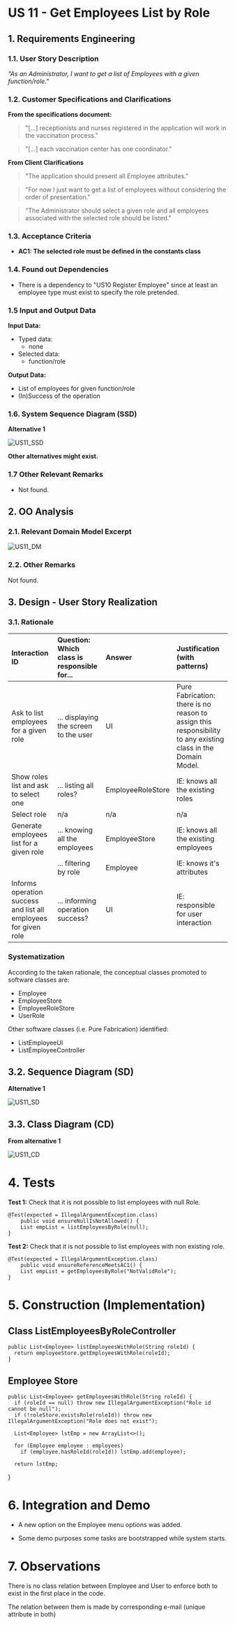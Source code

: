 # US 11 - Get Employees List by Role

## 1. Requirements Engineering

### 1.1. User Story Description

_"As an Administrator, I want to get a list of Employees with a given function/role."_

### 1.2. Customer Specifications and Clarifications

**From the specifications document:**

> "[...] receptionists and nurses registered in the application will work in the vaccination process."

> "[...] each vaccination center has one coordinator."

**From Client Clarifications**

> "The application should present all Employee attributes."

> "For now I just want to get a list of employees without considering the order of presentation."

> "The Administrator should select a given role and all employees associated with the selected role should be listed."

### 1.3. Acceptance Criteria

- **AC1: The selected role must be defined in the constants class**

### 1.4. Found out Dependencies

- There is a dependency to "US10 Register Employee" since at least an employee type must exist to specify the role pretended.

### 1.5 Input and Output Data

**Input Data:**

- Typed data:
  - none
- Selected data:
  - function/role

**Output Data:**

- List of employees for given function/role
- (In)Success of the operation

### 1.6. System Sequence Diagram (SSD)

**Alternative 1**

![US11_SSD](SSD/US11_SSD.svg)

**Other alternatives might exist.**

### 1.7 Other Relevant Remarks

- Not found.

## 2. OO Analysis

### 2.1. Relevant Domain Model Excerpt

![US11_DM](DM/US11_DM.svg)

### 2.2. Other Remarks

Not found.

## 3. Design - User Story Realization

### 3.1. Rationale

| Interaction ID                                                  | Question: Which class is responsible for... | Answer            | Justification (with patterns)                                                                                 |
| :-------------------------------------------------------------- | :------------------------------------------ | :---------------- | :------------------------------------------------------------------------------------------------------------ |
| Ask to list employees for a given role                          | ... displaying the screen to the user       | UI                | Pure Fabrication: there is no reason to assign this responsibility to any existing class in the Domain Model. |
| Show roles list and ask to select one                           | ... listing all roles?                      | EmployeeRoleStore | IE: knows all the existing roles                                                                              |
| Select role                                                     | n/a                                         | n/a               | n/a                                                                                                           |
| Generate employees list for a given role                        | ... knowing all the employees               | EmployeeStore     | IE: knows all the existing employees                                                                          |
|                                                                 | ... filtering by role                       | Employee          | IE: knows it's attributes                                                                                     |
| Informs operation success and list all employees for given role | ... informing operation success?            | UI                | IE: responsible for user interaction                                                                          |

### Systematization

According to the taken rationale, the conceptual classes promoted to software classes are:

- Employee
- EmployeeStore
- EmployeeRoleStore
- UserRole

Other software classes (i.e. Pure Fabrication) identified:

- ListEmployeeUI
- ListEmployeeController

## 3.2. Sequence Diagram (SD)

**Alternative 1**

![US11_SD](SD/US11_SD.svg)

## 3.3. Class Diagram (CD)

**From alternative 1**

![US11_CD](CD/US11_CD.svg)

# 4. Tests

**Test 1:** Check that it is not possible to list employees with null Role.

    @Test(expected = IllegalArgumentException.class)
    	public void ensureNullIsNotAllowed() {
    	List empList = listEmployeesByRole(null);
    }

**Test 2:** Check that it is not possible to list employees with non existing role.

    @Test(expected = IllegalArgumentException.class)
    	public void ensureReferenceMeetsAC1() {
    	List empList = getEmployeesByRole("NotValidRole");
    }

# 5. Construction (Implementation)

## Class ListEmployeesByRoleController

    public List<Employee> listEmployeesWithRole(String roleId) {
      return employeeStore.getEmployeesWithRole(roleId);
    }

## Employee Store

    public List<Employee> getEmployeesWithRole(String roleId) {
      if (roleId == null) throw new IllegalArgumentException("Role id cannot be null");
      if (!roleStore.existsRole(roleId)) throw new IllegalArgumentException("Role does not exist");

      List<Employee> lstEmp = new ArrayList<>();

      for (Employee employee : employees)
        if (employee.hasRoleId(roleId)) lstEmp.add(employee);

      return lstEmp;

}

# 6. Integration and Demo

- A new option on the Employee menu options was added.

- Some demo purposes some tasks are bootstrapped while system starts.

# 7. Observations

There is no class relation between Employee and User to enforce both to exist in the first place in the code.

The relation between them is made by corresponding e-mail (unique attribute in both)
